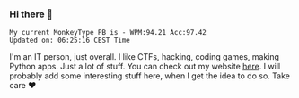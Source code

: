 ### Hi there 👋
<!-- PB START -->
```
My current MonkeyType PB is - WPM:94.21 Acc:97.42
Updated on: 06:25:16 CEST Time
```
<!-- PB END -->
I'm an IT person, just overall. I like CTFs, hacking, coding games, making Python apps. Just a lot of stuff.
You can check out my website [here](https://skill3472.github.io/).
I will probably add some interesting stuff here, when I get the idea to do so. Take care ❤️
